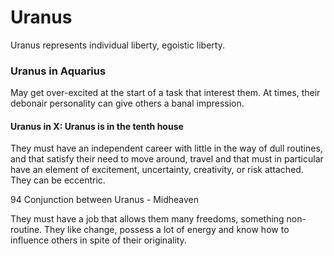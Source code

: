 # Uranus

Uranus represents individual liberty, egoistic liberty.  
  

### Uranus in Aquarius

May get over-excited at the start of a task that interest them. At times, their debonair personality can give others a banal impression.  
  

#### Uranus in X: Uranus is in the tenth house

  
They must have an independent career with little in the way of dull routines, and that satisfy their need to move around, travel and that must in particular have an element of excitement, uncertainty, creativity, or risk attached. They can be eccentric.  
  
94 Conjunction between Uranus - Midheaven  
  
They must have a job that allows them many freedoms, something non-routine. They like change, possess a lot of energy and know how to influence others in spite of their originality.